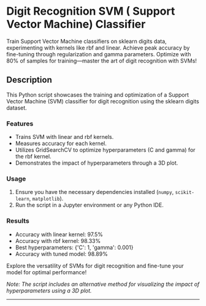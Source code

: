 # Digit Recognition SVM ( Support Vector Machine) Classifier

Train Support Vector Machine classifiers on sklearn digits data, experimenting with kernels like rbf and linear. Achieve peak accuracy by fine-tuning through regularization and gamma parameters. Optimize with 80% of samples for training—master the art of digit recognition with SVMs!

## Description
This Python script showcases the training and optimization of a Support Vector Machine (SVM) classifier for digit recognition using the sklearn digits dataset.

### Features
- Trains SVM with linear and rbf kernels.
- Measures accuracy for each kernel.
- Utilizes GridSearchCV to optimize hyperparameters (C and gamma) for the rbf kernel.
- Demonstrates the impact of hyperparameters through a 3D plot.

### Usage
1. Ensure you have the necessary dependencies installed (`numpy`, `scikit-learn`, `matplotlib`).
2. Run the script in a Jupyter environment or any Python IDE.

### Results
- Accuracy with linear kernel: 97.5%
- Accuracy with rbf kernel: 98.33%
- Best hyperparameters: {'C': 1, 'gamma': 0.001}
- Accuracy with tuned model: 98.89%

Explore the versatility of SVMs for digit recognition and fine-tune your model for optimal performance!

*Note: The script includes an alternative method for visualizing the impact of hyperparameters using a 3D plot.*


---
